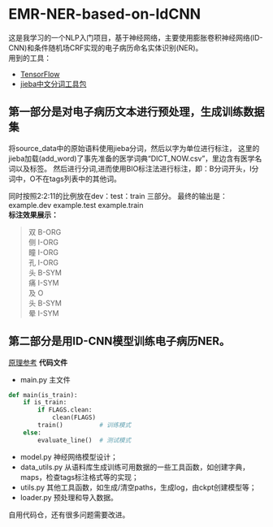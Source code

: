 # EMR-NER-based-on-IdCNN
这是我学习的一个NLP入门项目，基于神经网络，主要使用膨胀卷积神经网络(ID-CNN)和条件随机场CRF实现的电子病历命名实体识别(NER)。<br>
用到的工具：
- [TensorFlow](https://tensorflow.google.cn/overview/?hl=zh_cn)
- [jieba中文分词工具包](https://github.com/fxsjy/jieba)


## 第一部分是对电子病历文本进行预处理，生成训练数据集
将source_data中的原始语料使用jieba分词，然后以字为单位进行标注，
这里的jieba加载(add_word)了事先准备的医学词典“DICT_NOW.csv”，里边含有医学名词以及标签。
然后进行分词,进而使用BIO标注法进行标注，即：B分词开头，I分词中，O不在tags列表中的其他词。

同时按照2:2:11的比例放在dev：test：train 三部分。
最终的输出是：
example.dev
example.test
example.train  
**标注效果展示：**
>双 B-ORG  
>侧 I-ORG  
>瞳 I-ORG  
>孔 I-ORG  
>头 B-SYM  
>痛 I-SYM  
>及 O  
>头 B-SYM  
>晕 I-SYM

## 第二部分是用ID-CNN模型训练电子病历NER。
[原理参考](https://blog.csdn.net/Kaiyuan_sjtu/article/details/89143573)
**代码文件**
- main.py 主文件  
```python
def main(is_train):
    if is_train:
        if FLAGS.clean:
            clean(FLAGS)
        train()          # 训练模式
    else:
        evaluate_line()  # 测试模式
```
- model.py 神经网络模型设计；
- data_utils.py 从语料库生成训练可用数据的一些工具函数，如创建字典，maps，检查tags标注格式等的实现；
- utils.py 其他工具函数，如生成/清空paths，生成log，由ckpt创建模型等；
- loader.py 预处理和导入数据。

自用代码仓，还有很多问题需要改进。
